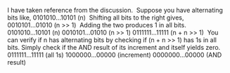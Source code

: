 I have taken reference from the discussion.
​
Suppose you have alternating bits like,
0101010...10101 (n)
​
Shifting all bits to the right gives,
0010101...01010 (n >> 1)
​
Adding the two produces 1 in all bits.
0101010...10101 (n)
0010101...01010 (n >> 1)
0111111...11111 (n + n >> 1)
​
You can verify if n has alternating bits by checking if (n + n >> 1) has 1s in all bits.
Simply check if the AND result of its increment and itself yields zero.
​
0111111...11111 (all 1s)
1000000...00000 (increment)
0000000...00000 (AND result)